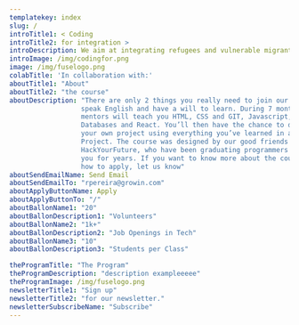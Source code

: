 ```yaml
---
templatekey: index
slug: /
introTitle1: < Coding
introTitle2: for integration >
introDescription: We aim at integrating refugees and vulnerable migrants using a truly global language coding. Through a free 7-months programming course we give the necessary 
introImage: /img/codingfor.png
image: /img/fuselogo.png
colabTitle: 'In collaboration with:' 
aboutTitle1: "About"
aboutTitle2: "the course"
aboutDescription: "There are only 2 things you really need to join our course: to
                  speak English and have a will to learn. During 7 months our
                  mentors will teach you HTML, CSS and GIT, Javascript,
                  Databases and React. You’ll then have the chance to develop
                  your own project using everything you’ve learned in a Final
                  Project. The course was designed by our good friends at
                  HackYourFuture, who have been graduating programmers just like
                  you for years. If you want to know more about the course and
                  how to apply, let us know"
aboutSendEmailName: Send Email
aboutSendEmailTo: "rpereira@growin.com"
aboutApplyButtonName: Apply
aboutApplyButtonTo: "/"
aboutBallonName1: "20"
aboutBallonDescription1: "Volunteers"
aboutBallonName2: "1k+"
aboutBallonDescription2: "Job Openings in Tech"
aboutBallonName3: "10"
aboutBallonDescription3: "Students per Class"

theProgramTitle: "The Program"
theProgramDescription: "description exampleeeee"
theProgramImage: /img/fuselogo.png
newsletterTitle1: "Sign up"
newsletterTitle2: "for our newsletter."
newsletterSubscribeName: "Subscribe"
---
```

